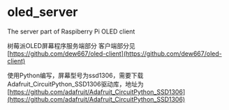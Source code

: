 # oled_server
The server part of Raspiberry Pi OLED client

树莓派OLED屏幕程序服务端部分  客户端部分见[https://github.com/dew667/oled-client](https://github.com/dew667/oled-client)

使用Python编写，屏幕型号为ssd1306，需要下载Adafruit_CircuitPython_SSD1306驱动库，地址为[https://github.com/adafruit/Adafruit_CircuitPython_SSD1306](https://github.com/adafruit/Adafruit_CircuitPython_SSD1306)
